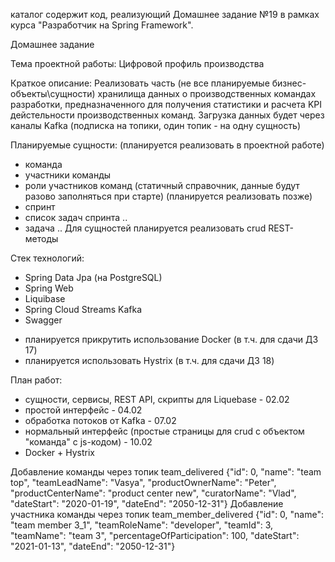 каталог содержит код, реализующий Домашнее задание №19 в рамках курса "Разработчик на Spring Framework".

Домашнее задание

Тема проектной работы:
Цифровой профиль производства

Краткое описание:
Реализовать часть (не все планируемые бизнес-объекты\сущности) хранилища данных о производственных командах разработки, предназначенного для получения статистики и расчета KPI дейстельности производственных команд.
Загрузка данных будет через каналы Kafka (подписка на топики, один топик - на одну сущность)

Планируемые сущности:
  (планируется реализовать в проектной работе)
  - команда
  - участники команды
  - роли участников команд  (статичный справочник, данные будут разово заполняться при старте)
  (планируется реализовать позже)
  - спринт
  - список задач спринта
  ..
  - задача
  ..
Для сущностей планируется реализовать crud REST-методы

Стек технологий:
  - Spring Data Jpa (на PostgreSQL)
  - Spring Web 
  - Liquibase
  - Spring Cloud Streams Kafka
  - Swagger
  + планируется прикрутить использование Docker (в т.ч. для сдачи ДЗ 17)
  + планируется использовать Hystrix (в т.ч. для сдачи ДЗ 18)

План работ:
  - сущности, сервисы, REST API, скрипты для Liquebase - 02.02
  - простой интерфейс - 04.02
  - обработка потоков от Kafka - 07.02
  - нормальный интерфейс (простые страницы для crud с объектом "команда" с js-кодом) - 10.02
  - Docker + Hystrix

Добавление команды через топик team_delivered 
{"id": 0, "name": "team top", "teamLeadName": "Vasya", "productOwnerName": "Peter", "productCenterName": "product center new", "curatorName": "Vlad", "dateStart": "2020-01-19", "dateEnd": "2050-12-31"}
Добавление участника команды через топик team_member_delivered
{"id": 0, "name": "team member 3_1", "teamRoleName": "developer", "teamId": 3, "teamName": "team 3", "percentageOfParticipation": 100, "dateStart": "2021-01-13", "dateEnd": "2050-12-31"}

